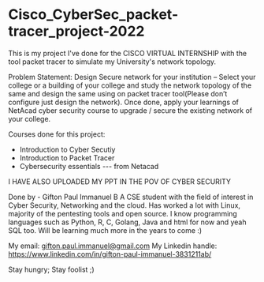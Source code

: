 # Cisco_CyberSec_packet-tracer_project-2022
This is my project I've done for the CISCO VIRTUAL INTERNSHIP with the tool packet tracer to simulate my University's network topology.

Problem Statement:
Design Secure network for your institution – Select your college or a building of your college and study the network topology of the same and design the same using on packet tracer tool(Please don’t configure just design the network). Once done, apply your learnings of NetAcad cyber security course to upgrade / secure the existing network of your college.

Courses done for this project:
* Introduction to Cyber Secutiy
* Introduction to Packet Tracer
* Cybersecurity essentials
--- from Netacad

I HAVE ALSO UPLOADED MY PPT IN THE POV OF CYBER SECURITY 

Done by - Gifton Paul Immanuel B
A CSE student with the field of interest in Cyber Security, Networking and the cloud. Has worked a lot with Linux, majority of the pentesting tools and open source. I know programming languages such as Python, R, C, Golang, Java and html for now and yeah SQL too. Will be learning much more in the years to come :)

My email: gifton.paul.immanuel@gmail.com
My Linkedin handle: https://www.linkedin.com/in/gifton-paul-immanuel-3831211ab/

Stay hungry; Stay foolist ;)
